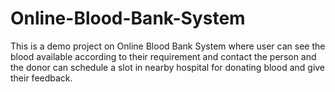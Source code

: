 # Online-Blood-Bank-System
This is a demo project on Online Blood Bank System where user can see the blood available according to their requirement and contact the person and the donor can schedule a slot in nearby hospital for donating blood and give their feedback.
